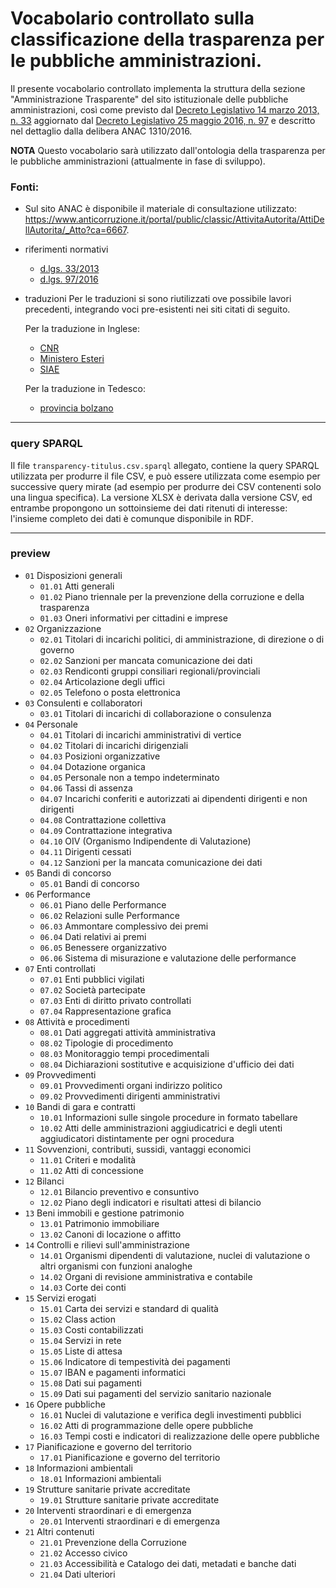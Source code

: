 
Vocabolario controllato sulla classificazione della trasparenza per le pubbliche amministrazioni.
=======================

Il presente vocabolario controllato implementa la struttura della sezione "Amministrazione Trasparente" del sito istituzionale delle pubbliche amministrazioni, così come previsto dal [Decreto Legislativo 14 marzo 2013, n. 33](http://www.normattiva.it/uri-res/N2Ls?urn:nir:stato:decreto.legislativo:2013-03-14;33) aggiornato dal [Decreto Legislativo 25 maggio 2016, n. 97](http://www.normattiva.it/uri-res/N2Ls?urn:nir:stato:decreto.legislativo:2016-05-25;97) e descritto nel dettaglio dalla delibera ANAC 1310/2016.


**NOTA**
Questo vocabolario sarà utilizzato dall'ontologia della trasparenza per le pubbliche amministrazioni (attualmente in fase di sviluppo).



### Fonti:

+ Sul sito ANAC è disponibile il materiale di consultazione utilizzato: 
https://www.anticorruzione.it/portal/public/classic/AttivitaAutorita/AttiDellAutorita/_Atto?ca=6667.

+ riferimenti normativi
	- [d.lgs. 33/2013](http://www.normattiva.it/uri-res/N2Ls?urn:nir:stato:decreto.legislativo:2013-03-14;33) 
	- [d.lgs. 97/2016](http://www.normattiva.it/uri-res/N2Ls?urn:nir:stato:decreto.legislativo:2016-05-25;97)

+ traduzioni
	Per le traduzioni si sono riutilizzati ove possibile lavori precedenti, integrando voci pre-esistenti nei siti citati di seguito.

	Per la traduzione in Inglese:
	- [CNR](https://www.cnr.it/en/amministrazione-trasparente)
	- [Ministero Esteri](https://www.esteri.it/mae/en/trasparenza_comunicazioni_legali/)
	- [SIAE](https://www.siae.it/en/transparent-siae/transparent-siae)
	
	Per la traduzione in Tedesco:
	- [provincia bolzano](http://www.provinz.bz.it/de/default.asp)

----
	
### query SPARQL
	
Il file `transparency-titulus.csv.sparql` allegato, contiene la query SPARQL utilizzata per produrre il file CSV, e può essere utilizzata come esempio per successive query mirate (ad esempio per produrre dei CSV contenenti solo una lingua specifica).
La versione XLSX è derivata dalla versione CSV, ed entrambe propongono un sottoinsieme dei dati ritenuti di interesse: l'insieme completo dei dati è comunque disponibile in RDF.

* * * 

### preview

+ `01` Disposizioni generali
	- `01.01` Atti generali
	- `01.02` Piano triennale per la prevenzione della corruzione e della trasparenza
	- `01.03` Oneri informativi per cittadini e imprese
+ `02` Organizzazione
	- `02.01` Titolari di incarichi politici, di amministrazione, di direzione o di governo
	- `02.02` Sanzioni per mancata comunicazione dei dati
	- `02.03` Rendiconti gruppi consiliari regionali/provinciali
	- `02.04` Articolazione degli uffici
	- `02.05` Telefono o posta elettronica
+ `03` Consulenti e collaboratori
	- `03.01` Titolari di incarichi di collaborazione o consulenza
+ `04` Personale
	- `04.01` Titolari di incarichi amministrativi di vertice
	- `04.02` Titolari di incarichi dirigenziali
	- `04.03` Posizioni organizzative
	- `04.04` Dotazione organica
	- `04.05` Personale non a tempo indeterminato
	- `04.06` Tassi di assenza
	- `04.07` Incarichi conferiti e autorizzati ai dipendenti dirigenti e non dirigenti
	- `04.08` Contrattazione collettiva
	- `04.09` Contrattazione integrativa
	- `04.10` OIV (Organismo Indipendente di Valutazione)
	- `04.11` Dirigenti cessati
	- `04.12` Sanzioni per la mancata comunicazione dei dati
+ `05` Bandi di concorso
	- `05.01` Bandi di concorso
+ `06` Performance
	- `06.01` Piano delle Performance
	- `06.02` Relazioni sulle Performance
	- `06.03` Ammontare complessivo dei premi
	- `06.04` Dati relativi ai premi
	- `06.05` Benessere organizzativo
	- `06.06` Sistema di misurazione e valutazione delle performance
+ `07` Enti controllati
	- `07.01` Enti pubblici vigilati
	- `07.02` Società partecipate
	- `07.03` Enti di diritto privato controllati
	- `07.04` Rappresentazione grafica
+ `08` Attività e procedimenti
	- `08.01` Dati aggregati attività amministrativa
	- `08.02` Tipologie di procedimento
	- `08.03` Monitoraggio tempi procedimentali
	- `08.04` Dichiarazioni sostitutive e acquisizione d'ufficio dei dati
+ `09` Provvedimenti
	- `09.01` Provvedimenti organi indirizzo politico
	- `09.02` Provvedimenti dirigenti amministrativi
+ `10` Bandi di gara e contratti
	- `10.01` Informazioni sulle singole procedure in formato tabellare
	- `10.02` Atti delle amministrazioni aggiudicatrici e degli utenti aggiudicatori distintamente per ogni procedura
+ `11` Sovvenzioni, contributi, sussidi, vantaggi economici
	- `11.01` Criteri e modalità
	- `11.02` Atti di concessione
+ `12` Bilanci
	- `12.01` Bilancio preventivo e consuntivo
	- `12.02` Piano degli indicatori e risultati attesi di bilancio
+ `13` Beni immobili e gestione patrimonio
	- `13.01` Patrimonio immobiliare
	- `13.02` Canoni di locazione o affitto
+ `14` Controlli e rilievi sull'amministrazione
	- `14.01` Organismi dipendenti di valutazione, nuclei di valutazione o altri organismi con funzioni analoghe
	- `14.02` Organi di revisione amministrativa e contabile
	- `14.03` Corte dei conti
+ `15` Servizi erogati
	- `15.01` Carta dei servizi e standard di qualità
	- `15.02` Class action
	- `15.03` Costi contabilizzati
	- `15.04` Servizi in rete
	- `15.05` Liste di attesa
	- `15.06` Indicatore di tempestività dei pagamenti
	- `15.07` IBAN e pagamenti informatici
	- `15.08` Dati sui pagamenti
	- `15.09` Dati sui pagamenti del servizio sanitario nazionale
+ `16` Opere pubbliche
	- `16.01` Nuclei di valutazione e verifica degli investimenti pubblici
	- `16.02` Atti di programmazione delle opere pubbliche
	- `16.03` Tempi costi e indicatori di realizzazione delle opere pubbliche
+ `17` Pianificazione e governo del territorio
	- `17.01` Pianificazione e governo del territorio
+ `18` Informazioni ambientali
	- `18.01` Informazioni ambientali
+ `19` Strutture sanitarie private accreditate
	- `19.01` Strutture sanitarie private accreditate
+ `20` Interventi straordinari e di emergenza
	- `20.01` Interventi straordinari e di emergenza
+ `21` Altri contenuti	
	- `21.01` Prevenzione della Corruzione
	- `21.02` Accesso civico
	- `21.03` Accessibilità e Catalogo dei dati, metadati e banche dati
	- `21.04` Dati ulteriori
